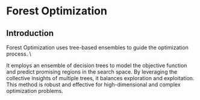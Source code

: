 # Forest Optimization


## Introduction

Forest Optimization uses tree-based ensembles to guide the optimization process. \\

It employs an ensemble of decision trees to model the objective function and predict promising regions in the search space. By leveraging the collective insights of multiple trees, it balances exploration and exploitation. This method is robust and effective for high-dimensional and complex optimization problems.